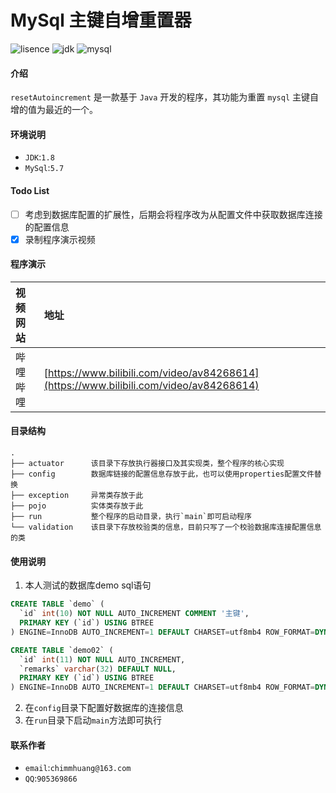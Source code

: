 # MySql 主键自增重置器

<p align="left">
	<img src='https://img.shields.io/github/license/chimmhuang/resetAutoincrement' alt='lisence'></img>
	<img src="https://img.shields.io/badge/JDK-1.8%2B-red" alt='jdk'></img>
	<img src="https://img.shields.io/badge/mysql-5.7-blue" alt='mysql'></img>
</p>

#### 介绍
`resetAutoincrement` 是一款基于 `Java` 开发的程序，其功能为重置 `mysql` 主键自增的值为最近的一个。

#### 环境说明
- `JDK`:`1.8`
- `MySql`:`5.7`

#### Todo List
* [ ] 考虑到数据库配置的扩展性，后期会将程序改为从配置文件中获取数据库连接的配置信息
* [X] 录制程序演示视频

#### 程序演示
| 视频网站 | 地址 |
| :-- | :-- |
| 哔哩哔哩 | [https://www.bilibili.com/video/av84268614](https://www.bilibili.com/video/av84268614) |

#### 目录结构

```
.  
├── actuator      该目录下存放执行器接口及其实现类，整个程序的核心实现  
├── config        数据库链接的配置信息存放于此，也可以使用properties配置文件替换  
├── exception     异常类存放于此  
├── pojo          实体类存放于此   
├── run           整个程序的启动目录，执行`main`即可启动程序   
└── validation    该目录下存放校验类的信息，目前只写了一个校验数据库连接配置信息的类  
```

#### 使用说明
1. 本人测试的数据库demo sql语句
```sql
CREATE TABLE `demo` (
  `id` int(10) NOT NULL AUTO_INCREMENT COMMENT '主键',
  PRIMARY KEY (`id`) USING BTREE
) ENGINE=InnoDB AUTO_INCREMENT=1 DEFAULT CHARSET=utf8mb4 ROW_FORMAT=DYNAMIC COMMENT='demo数据库';

CREATE TABLE `demo02` (
  `id` int(11) NOT NULL AUTO_INCREMENT,
  `remarks` varchar(32) DEFAULT NULL,
  PRIMARY KEY (`id`) USING BTREE
) ENGINE=InnoDB AUTO_INCREMENT=1 DEFAULT CHARSET=utf8mb4 ROW_FORMAT=DYNAMIC COMMENT='demo02数据库';
```
2. 在`config`目录下配置好数据库的连接信息
3. 在`run`目录下启动`main`方法即可执行

#### 联系作者
- `email`:`chimmhuang@163.com`
- `QQ`:`905369866`